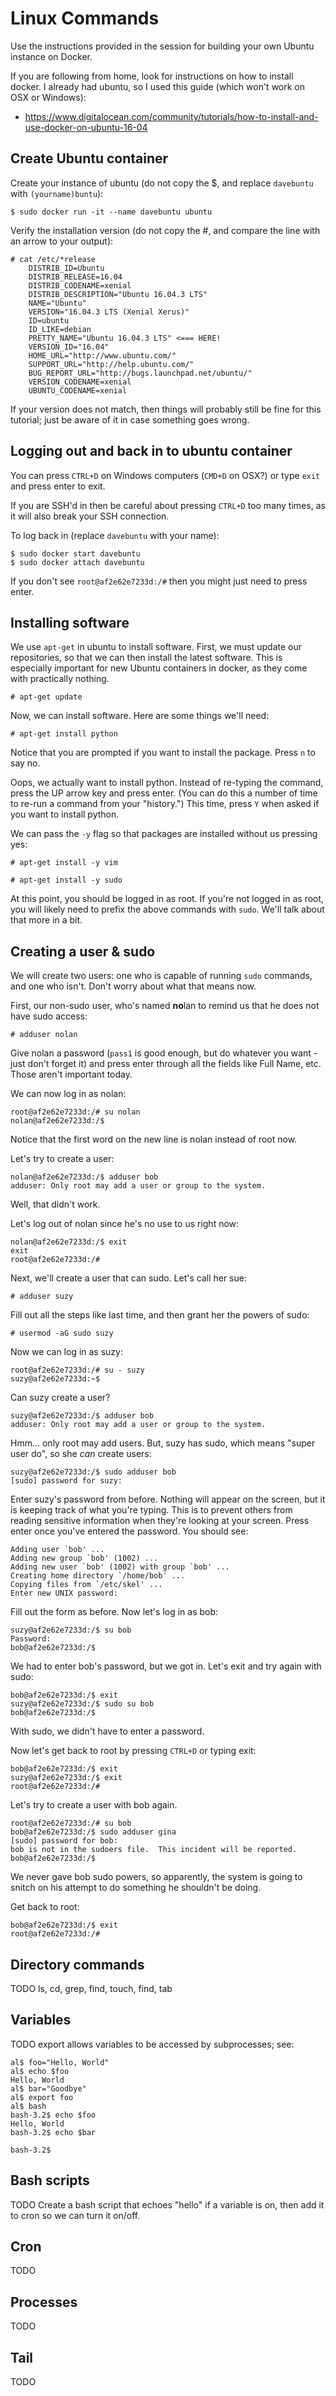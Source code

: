 Linux Commands
==============

Use the instructions provided in the session for building your own Ubuntu instance on Docker.

If you are following from home, look for instructions on how to install docker. I already had ubuntu, so I used this guide (which won't work on OSX or Windows):
- https://www.digitalocean.com/community/tutorials/how-to-install-and-use-docker-on-ubuntu-16-04

Create Ubuntu container
-----------------------

Create your instance of ubuntu (do not copy the $, and replace `davebuntu` with `(yourname)buntu`):
```
$ sudo docker run -it --name davebuntu ubuntu
```

Verify the installation version (do not copy the #, and compare the line with an arrow to your output):
```
# cat /etc/*release
    DISTRIB_ID=Ubuntu
    DISTRIB_RELEASE=16.04
    DISTRIB_CODENAME=xenial
    DISTRIB_DESCRIPTION="Ubuntu 16.04.3 LTS"
    NAME="Ubuntu"
    VERSION="16.04.3 LTS (Xenial Xerus)"
    ID=ubuntu
    ID_LIKE=debian
    PRETTY_NAME="Ubuntu 16.04.3 LTS" <=== HERE!
    VERSION_ID="16.04"
    HOME_URL="http://www.ubuntu.com/"
    SUPPORT_URL="http://help.ubuntu.com/"
    BUG_REPORT_URL="http://bugs.launchpad.net/ubuntu/"
    VERSION_CODENAME=xenial
    UBUNTU_CODENAME=xenial
```

If your version does not match, then things will probably still be fine for this tutorial; just be aware of it in case something goes wrong.


Logging out and back in to ubuntu container
-------------------------------------------
You can press `CTRL+D` on Windows computers (`CMD+D` on OSX?) or type `exit` and press enter to exit.

If you are SSH'd in then be careful about pressing `CTRL+D` too many times, as it will also break your SSH connection.

To log back in (replace `davebuntu` with your name):
```
$ sudo docker start davebuntu
$ sudo docker attach davebuntu
```

If you don't see `root@af2e62e7233d:/#` then you might just need to press enter.


Installing software
-------------------
We use `apt-get` in ubuntu to install software. First, we must update our repositories, so that we can then install the latest software. This is especially important for new Ubuntu containers in docker, as they come with practically nothing.
```
# apt-get update
```

Now, we can install software. Here are some things we'll need:
```
# apt-get install python
```

Notice that you are prompted if you want to install the package. Press `n` to say no.

Oops, we actually want to install python. Instead of re-typing the command, press the UP arrow key and press enter. (You can do this a number of time to re-run a command from your "history.") This time, press `Y` when asked if you want to install python.

We can pass the `-y` flag so that packages are installed without us pressing yes:
```
# apt-get install -y vim
```
```
# apt-get install -y sudo
```

At this point, you should be logged in as root. If you're not logged in as root, you will likely need to prefix the above commands with `sudo`. We'll talk about that more in a bit.

Creating a user & sudo
----------------------

We will create two users: one who is capable of running `sudo` commands, and one who isn't. Don't worry about what that means now.

First, our non-sudo user, who's named **no**lan to remind us that he does not have sudo access:
```
# adduser nolan
```

Give nolan a password (`pass1` is good enough, but do whatever you want - just don't forget it) and press enter through all the fields like Full Name, etc. Those aren't important today.

We can now log in as nolan:

```
root@af2e62e7233d:/# su nolan
nolan@af2e62e7233d:/$ 
```

Notice that the first word on the new line is nolan instead of root now.

Let's try to create a user:

```
nolan@af2e62e7233d:/$ adduser bob
adduser: Only root may add a user or group to the system.
```

Well, that didn't work.

Let's log out of nolan since he's no use to us right now:

```
nolan@af2e62e7233d:/$ exit
exit
root@af2e62e7233d:/# 
```

Next, we'll create a user that can sudo. Let's call her sue:

```
# adduser suzy
```

Fill out all the steps like last time, and then grant her the powers of sudo:

```
# usermod -aG sudo suzy
```

Now we can log in as suzy:

```
root@af2e62e7233d:/# su - suzy
suzy@af2e62e7233d:~$ 
```

Can suzy create a user?

```
suzy@af2e62e7233d:/$ adduser bob
adduser: Only root may add a user or group to the system.
```

Hmm... only root may add users. But, suzy has sudo, which means "super user do", so she _can_ create users:

```
suzy@af2e62e7233d:/$ sudo adduser bob
[sudo] password for suzy: 
```

Enter suzy's password from before. Nothing will appear on the screen, but it is keeping track of what you're typing. This is to prevent others from reading sensitive information when they're looking at your screen. Press enter once you've entered the password. You should see:

```
Adding user `bob' ...
Adding new group `bob' (1002) ...
Adding new user `bob' (1002) with group `bob' ...
Creating home directory `/home/bob' ...
Copying files from `/etc/skel' ...
Enter new UNIX password: 
```

Fill out the form as before. Now let's log in as bob:

```
suzy@af2e62e7233d:/$ su bob
Password: 
bob@af2e62e7233d:/$
```

We had to enter bob's password, but we got in. Let's exit and try again with sudo:

```
bob@af2e62e7233d:/$ exit
suzy@af2e62e7233d:/$ sudo su bob
bob@af2e62e7233d:/$ 
```

With sudo, we didn't have to enter a password.

Now let's get back to root by pressing `CTRL+D` or typing exit:

```
bob@af2e62e7233d:/$ exit
suzy@af2e62e7233d:/$ exit
root@af2e62e7233d:/# 
```

Let's try to create a user with bob again.

```
root@af2e62e7233d:/# su bob
bob@af2e62e7233d:/$ sudo adduser gina
[sudo] password for bob: 
bob is not in the sudoers file.  This incident will be reported.
bob@af2e62e7233d:/$ 
```

We never gave bob sudo powers, so apparently, the system is going to snitch on his attempt to do something he shouldn't be doing.

Get back to root:

```
bob@af2e62e7233d:/$ exit
root@af2e62e7233d:/# 
```


Directory commands
------------------
TODO ls, cd, grep, find, touch, find, tab

Variables
---------
TODO export allows variables to be accessed by subprocesses; see:
```
al$ foo="Hello, World"
al$ echo $foo
Hello, World
al$ bar="Goodbye"
al$ export foo
al$ bash
bash-3.2$ echo $foo
Hello, World
bash-3.2$ echo $bar

bash-3.2$ 
```

Bash scripts
------------
TODO Create a bash script that echoes "hello" if a variable is on, then add it to cron so we can turn it on/off.

Cron
----
TODO

Processes
---------
TODO

Tail
----
TODO

